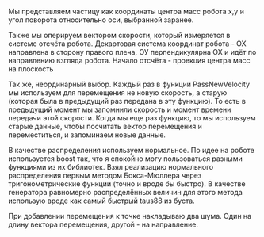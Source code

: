  Мы представляем частицу как координаты центра масс робота x,y
 и угол поворота относительно оси, выбранной заранее.
 
 Также мы оперируем вектором скорости, который измеряется в системе отсчёта робота.
 Декартовая система координат робота - ОХ направлена в сторону правого плеча, ОУ перпендикулярна ОХ
 и идёт по направлению взгляда робота.  Начало отсчёта - проекция центра масс на плоскость
 
 Так же, неординарный выбор. Каждый раз в функции PassNewVelocity мы используем для перемещения не новую
 скорость, а старую (которая была в предыдущий раз передана в эту функцию). То есть в предыдущий момент мы запомнили
 скорость и момент времени передачи этой скорости. Когда мы еще раз функцию, то мы используем старые данные, чтобы
 посчитать вектор перемещения и переместиться, и запоминаем новые данные.
 
 В качестве распределения используем нормальное. По идее на роботе используется boost так, что я спокойно могу
 пользоваться разными функциями из их библиотек. Взял реализацию нормального распределения первым методом Бокса-Мюллера
 через тригонометрические функции (точно и вроде бы быстро). В качестве генератора равномерно распределённых величин
 для этого метода использую вроде как самый быстрый taus88 из буста.
 
 При добавлении перемещения к точке накладываю два шума. Один на длину вектора перемещения, другой - на направление.
